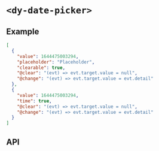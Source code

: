 # `<dy-date-picker>`

## Example

<gbp-example name="dy-date-picker" src="https://jspm.dev/duoyun-ui/elements/date-picker">

```json
[
  {
    "value": 1644475003294,
    "placeholder": "Placeholder",
    "clearable": true,
    "@clear": "(evt) => evt.target.value = null",
    "@change": "(evt) => evt.target.value = evt.detail"
  },
  {
    "value": 1644475003294,
    "time": true,
    "@clear": "(evt) => evt.target.value = null",
    "@change": "(evt) => evt.target.value = evt.detail"
  }
]
```

</gbp-example>

## API

<gbp-api src="/src/elements/date-picker.ts"></gbp-api>
